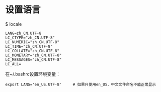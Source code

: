 # 设置语言

$ locale

```
LANG=zh_CN.UTF-8
LC_CTYPE="zh_CN.UTF-8"
LC_NUMERIC="zh_CN.UTF-8"
LC_TIME="zh_CN.UTF-8"
LC_COLLATE="zh_CN.UTF-8"
LC_MONETARY="zh_CN.UTF-8"
LC_MESSAGES="zh_CN.UTF-8"
LC_ALL=
```

在~/.bashrc设置环境变量：

```
export LANG='en_US.UTF-8'     # 如果只使用en_US，中文文件命名不能正常显示
```



